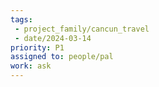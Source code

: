 ```yaml
---
tags:
 - project_family/cancun_travel
 - date/2024-03-14
priority: P1
assigned to: people/pal
work: ask 
---
```



